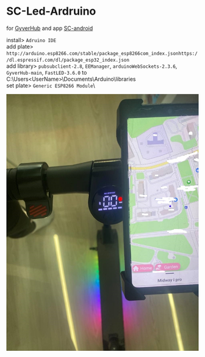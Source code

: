 # SC-Led-Ardruino

for [GyverHub](https://github.com/GyverLibs/GyverHub/) and app [SC-android](https://github.com/denis-hik/SC-Android)

install> `Adruino IDE`\
add plate> `http://arduino.esp8266.com/stable/package_esp8266com_index.jsonhttps://dl.espressif.com/dl/package_esp32_index.json`\
add library> `pubsubclient-2.8`, `EEManager`, `arduinoWebSockets-2.3.6`, `GyverHub-main`, `FastLED-3.6.0` to C:\Users\<UserName>\Documents\Arduino\libraries \
set plate> `Generic ESP8266 Module`\

![plot](/photo.jpg)

